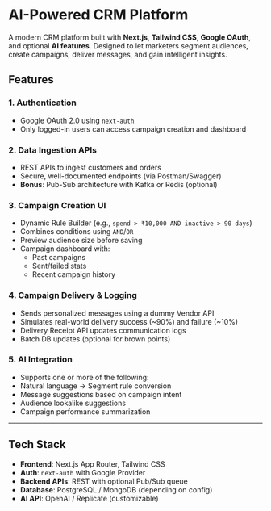 # AI-Powered CRM Platform

A modern CRM platform built with **Next.js**, **Tailwind CSS**, **Google OAuth**, and optional **AI features**. Designed to let marketers segment audiences, create campaigns, deliver messages, and gain intelligent insights.

## Features

###  1. **Authentication**
- Google OAuth 2.0 using `next-auth`
- Only logged-in users can access campaign creation and dashboard

###  2. **Data Ingestion APIs**
- REST APIs to ingest customers and orders
- Secure, well-documented endpoints (via Postman/Swagger)
- **Bonus**: Pub-Sub architecture with Kafka or Redis (optional)

###  3. **Campaign Creation UI**
- Dynamic Rule Builder (e.g., `spend > ₹10,000 AND inactive > 90 days`)
- Combines conditions using `AND`/`OR`
- Preview audience size before saving
- Campaign dashboard with:
  - Past campaigns
  - Sent/failed stats
  - Recent campaign history

###  4. **Campaign Delivery & Logging**
- Sends personalized messages using a dummy Vendor API
- Simulates real-world delivery success (~90%) and failure (~10%)
- Delivery Receipt API updates communication logs
- Batch DB updates (optional for brown points)

###  5. **AI Integration**
-  Supports one or more of the following:
  - Natural language → Segment rule conversion
  - Message suggestions based on campaign intent
  - Audience lookalike suggestions
  - Campaign performance summarization

---

##  Tech Stack

- **Frontend**: Next.js App Router, Tailwind CSS
- **Auth**: `next-auth` with Google Provider
- **Backend APIs**: REST with optional Pub/Sub queue
- **Database**: PostgreSQL / MongoDB (depending on config)
- **AI API**: OpenAI / Replicate (customizable)
